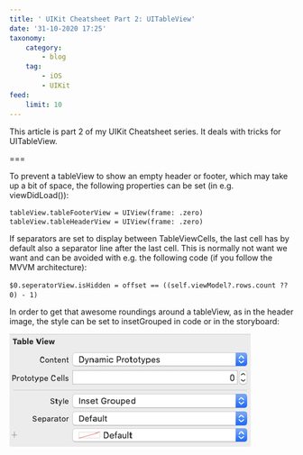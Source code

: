 ```yaml
---
title: ' UIKit Cheatsheet Part 2: UITableView'
date: '31-10-2020 17:25'
taxonomy:
    category:
        - blog
    tag:
        - iOS
        - UIKit
feed:
    limit: 10
---
```


This article is part 2 of my  UIKit Cheatsheet series. It deals with tricks for UITableView.

===

To prevent a tableView to show an empty header or footer, which may take up a bit of space, the following properties can be set (in e.g. viewDidLoad()):

```
tableView.tableFooterView = UIView(frame: .zero)
tableView.tableHeaderView = UIView(frame: .zero)
```

If separators are set to display between TableViewCells, the last cell has by default also a separator line after the last cell.
This is normally not want we want and can be avoided with e.g. the following code (if you follow the MVVM architecture):

`$0.seperatorView.isHidden = offset == ((self.viewModel?.rows.count ?? 0) - 1)`

In order to get that awesome roundings around a tableView, as in the header image, the style can be set to insetGrouped in code or in the storyboard:

![TableView inset grouped](tableview_grouped.png)